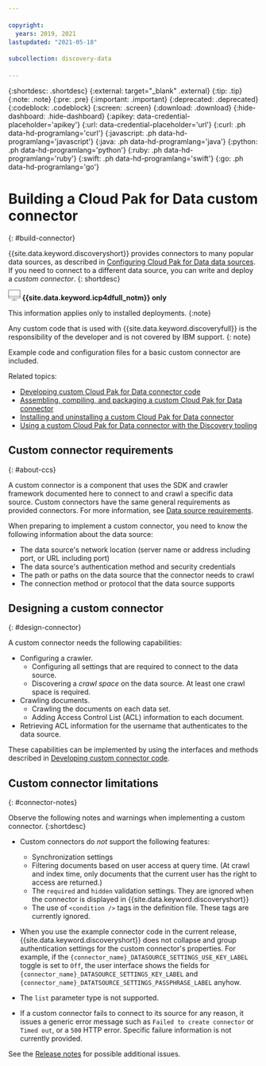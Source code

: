 ```yaml
---

copyright:
  years: 2019, 2021
lastupdated: "2021-05-18"

subcollection: discovery-data

---
```


{:shortdesc: .shortdesc}
{:external: target="_blank" .external}
{:tip: .tip}
{:note: .note}
{:pre: .pre}
{:important: .important}
{:deprecated: .deprecated}
{:codeblock: .codeblock}
{:screen: .screen}
{:download: .download}
{:hide-dashboard: .hide-dashboard}
{:apikey: data-credential-placeholder='apikey'} 
{:url: data-credential-placeholder='url'}
{:curl: .ph data-hd-programlang='curl'}
{:javascript: .ph data-hd-programlang='javascript'}
{:java: .ph data-hd-programlang='java'}
{:python: .ph data-hd-programlang='python'}
{:ruby: .ph data-hd-programlang='ruby'}
{:swift: .ph data-hd-programlang='swift'}
{:go: .ph data-hd-programlang='go'}

# Building a Cloud Pak for Data custom connector
{: #build-connector}

{{site.data.keyword.discoveryshort}} provides connectors to many popular data sources, as described in [Configuring Cloud Pak for Data data sources](/docs/discovery-data?topic=discovery-data-collection-types). If you need to connect to a different data source, you can write and deploy a *custom connector*. 
{: shortdesc}

![Cloud Pak for Data only](images/desktop.png) **{{site.data.keyword.icp4dfull_notm}} only**

This information applies only to installed deployments.
{:note}

Any custom code that is used with {{site.data.keyword.discoveryfull}} is the responsibility of the developer and is not covered by IBM support.
{: note}

Example code and configuration files for a basic custom connector are included.

Related topics:
  - [Developing custom Cloud Pak for Data connector code](/docs/discovery-data?topic=discovery-data-connector-dev)
  - [Assembling, compiling, and packaging a custom Cloud Pak for Data connector](/docs/discovery-data?topic=discovery-data-assemble)
  - [Installing and uninstalling a custom Cloud Pak for Data connector](/docs/discovery-data?topic=discovery-data-install-connector)
  - [Using a custom Cloud Pak for Data connector with the Discovery tooling](/docs/discovery-data?topic=discovery-data-ccs-tooling)

## Custom connector requirements
{: #about-ccs}

A custom connector is a component that uses the SDK and crawler framework documented here to connect to and crawl a specific data source. Custom connectors have the same general requirements as provided connectors. For more information, see [Data source requirements](/docs/discovery-data?topic=discovery-data-collection-types#requirements).

When preparing to implement a custom connector, you need to know the following information about the data source:

  - The data source's network location (server name or address including port, or URL including port)
  - The data source's authentication method and security credentials
  - The path or paths on the data source that the connector needs to crawl
  - The connection method or protocol that the data source supports

## Designing a custom connector
{: #design-connector}

A custom connector needs the following capabilities:

  - Configuring a crawler.
    - Configuring all settings that are required to connect to the data source.
    - Discovering a _crawl space_ on the data source. At least one crawl space is required.
  - Crawling documents.
    - Crawling the documents on each data set.
    - Adding Access Control List (ACL) information to each document.
  - Retrieving ACL information for the username that authenticates to the data source.

These capabilities can be implemented by using the interfaces and methods described in [Developing custom connector code](/docs/discovery-data?topic=discovery-data-connector-dev).

## Custom connector limitations
{: #connector-notes}

Observe the following notes and warnings when implementing a custom connector.
{:shortdesc}

  - Custom connectors do *not* support the following features:

    - Synchronization settings
    - Filtering documents based on user access at query time. (At crawl and index time, only documents that the current user has the right to access are returned.)
    - The `required` and `hidden` validation settings. They are ignored when the connector is displayed in {{site.data.keyword.discoveryshort}}
    - The use of `<condition />` tags in the definition file. These tags are currently ignored.
  - When you use the example connector code in the current release, {{site.data.keyword.discoveryshort}} does not collapse and group authentication settings for the custom connector's properties. For example, if the `{connector_name}_DATASOURCE_SETTINGS_USE_KEY_LABEL` toggle is set to `Off`, the user interface shows the fields for `{connector_name}_DATASOURCE_SETTINGS_KEY_LABEL` and `{connector_name}_DATATSOURCE_SETTINGS_PASSPHRASE_LABEL` anyhow.
  - The `list` parameter type is not supported.
  - If a custom connector fails to connect to its source for any reason, it issues a generic error message such as `Failed to create connector` or `Timed out`, or a `500` HTTP error. Specific failure information is not currently provided.

  See the [Release notes](/docs/discovery-data?topic=discovery-data-release-notes) for possible additional issues.
